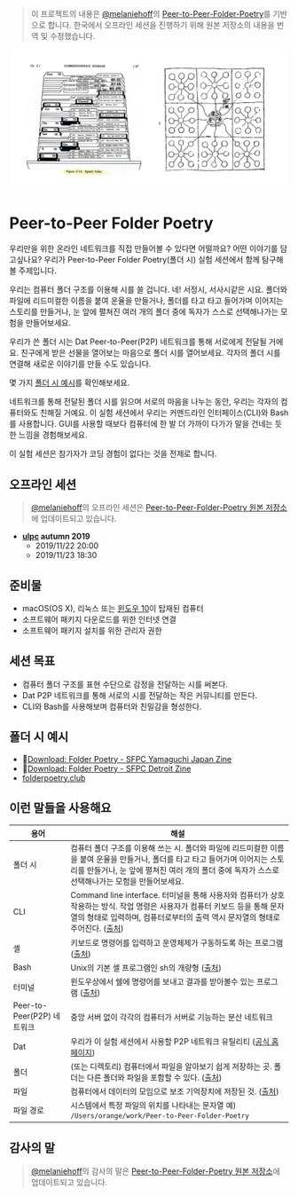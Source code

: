 > 이 프로젝트의 내용은 [@melaniehoff](https://github.com/melaniehoff)의 [Peer-to-Peer-Folder-Poetry](https://github.com/melaniehoff/Peer-to-Peer-Folder-Poetry)를 기반으로 합니다. 한국에서 오프라인 세션을 진행하기 위해 원본 저장소의 내용을 번역 및 수정했습니다.

![](images/folder-cities.jpg)

# Peer-to-Peer Folder Poetry

우리만을 위한 온라인 네트워크를 직접 만들어볼 수 있다면 어떨까요? 어떤 이야기를 담고싶나요? 우리가 Peer-to-Peer Folder Poetry(폴더 시) 실험 세션에서 함께 탐구해볼 주제입니다.

우리는 컴퓨터 폴더 구조를 이용해 시를 쓸 겁니다. 네! 서정시, 서사시같은 시요. 폴더와 파일에 리드미컬한 이름을 붙여 운율을 만들거나, 폴더를 타고 타고 들어가며 이어지는 스토리를 만들거나, 눈 앞에 펼쳐진 여러 개의 폴더 중에 독자가 스스로 선택해나가는 모험을 만들어보세요.

우리가 쓴 폴더 시는 Dat Peer-to-Peer(P2P) 네트워크를 통해 서로에게 전달될 거에요. 친구에게 받은 선물을 열어보는 마음으로 폴더 시를 열어보세요. 각자의 폴더 시를 연결해 새로운 이야기를 만들 수도 있습니다.

몇 가지 [폴더 시 예시](#폴더-시-예시)를 확인해보세요.

네트워크를 통해 전달된 폴더 시를 읽으며 서로의 마음을 나누는 동안, 우리는 각자의 컴퓨터와도 친해질 거예요. 이 실험 세션에서 우리는 커맨드라인 인터페이스(CLI)와 Bash를 사용합니다. GUI를 사용할 때보다 컴퓨터에 한 발 더 가까이 다가가 말을 건네는 듯한 느낌을 경험해보세요.

이 실험 세션은 참가자가 코딩 경험이 없다는 것을 전제로 합니다.

## 오프라인 세션

> [@melaniehoff](https://github.com/melaniehoff)의 오프라인 세션은 [Peer-to-Peer-Folder-Poetry 원본 저장소](https://github.com/melaniehoff/Peer-to-Peer-Folder-Poetry#workshops)에 업데이트되고 있습니다.

* **[ulpc](sessions/ulpc.md) autumn 2019**
  * 2019/11/22 20:00
  * 2019/11/23 18:30

## 준비물

- macOS(OS X), 리눅스 또는 [윈도우 10](https://gist.github.com/solon/4e254be6e0d2e73ef8624470fc9ca852#file-folder-poetry-setup-md)이 탑재된 컴퓨터
- 소프트웨어 패키지 다운로드를 위한 인터넷 연결
- 소프트웨어 패키지 설치를 위한 관리자 권한

## 세션 목표

- 컴퓨터 폴더 구조를 표현 수단으로 감정을 전달하는 시를 써본다.
- Dat P2P 네트워크를 통해 서로의 시를 전달하는 작은 커뮤니티를 만든다.
- CLI와 Bash를 사용해보며 컴퓨터와 친밀감을 형성한다.

## 폴더 시 예시

* 📒[Download: Folder Poetry - SFPC Yamaguchi Japan Zine](https://melanie-hoff.com/folder-poetry/sfpc-ycam/zine-pdfs-ycam-folder-poetry.zip)
* 📒[Download: Folder Poetry - SFPC Detroit Zine](https://melanie-hoff.com/folder-poetry/sfpc-detroit/detroit-zine-reader.pdf.zip)
* [folderpoetry.club](http://folderpoetry.club)

## 이런 말들을 사용해요

| 용어 | 해설 |
| - | - |
| 폴더 시 | 컴퓨터 폴더 구조를 이용해 쓰는 시. 폴더와 파일에 리드미컬한 이름을 붙여 운율을 만들거나, 폴더를 타고 타고 들어가며 이어지는 스토리를 만들거나, 눈 앞에 펼쳐진 여러 개의 폴더 중에 독자가 스스로 선택해나가는 모험을 만들어보세요. |
| CLI | Command line interface. 터미널을 통해 사용자와 컴퓨터가 상호 작용하는 방식. 작업 명령은 사용자가 컴퓨터 키보드 등을 통해 문자열의 형태로 입력하며, 컴퓨터로부터의 출력 역시 문자열의 형태로 주어진다. ([출처](https://ko.wikipedia.org/wiki/%EB%AA%85%EB%A0%B9_%EC%A4%84_%EC%9D%B8%ED%84%B0%ED%8E%98%EC%9D%B4%EC%8A%A4)) |
| 셸 | 키보드로 명령어를 입력하고 운영체제가 구동하도록 하는 프로그램 ([출처](http://www.looah.com/article/view/1451)) |
| Bash | Unix의 기본 셸 프로그램인 sh의 개량형 ([출처](http://www.looah.com/article/view/1451)) |
| 터미널 | 윈도우상에서 쉘에 명령어를 보내고 결과를 받아볼수 있는 프로그램 ([출처](http://www.looah.com/article/view/1451)) |
| Peer-to-Peer(P2P) 네트워크 | 중앙 서버 없이 각각의 컴퓨터가 서버로 기능하는 분산 네트워크 |
| Dat | 우리가 이 실험 세션에서 사용할 P2P 네트워크 유틸리티 ([공식 홈페이지](https://dat.foundation/)) |
| 폴더 | (또는 디렉토리) 컴퓨터에서 파일을 알아보기 쉽게 저장하는 곳. 폴더는 다른 폴더와 파일을 포함할 수 있다. ([출처](https://terms.naver.com/entry.nhn?docId=1209362&cid=40942&categoryId=32840)) |
| 파일 | 컴퓨터에서 데이터의 모임으로 보조 기억장치에 저장된 것. ([출처](https://terms.naver.com/entry.nhn?docId=1209361&cid=40942&categoryId=32840)) |
| 파일 경로 | 시스템에서 특정 파일의 위치를 나타내는 문자열 예) `/Users/orange/work/Peer-to-Peer-Folder-Poetry` |

## 감사의 말

> [@melaniehoff](https://github.com/melaniehoff)의 감사의 말은 [Peer-to-Peer-Folder-Poetry 원본 저장소](https://github.com/melaniehoff/Peer-to-Peer-Folder-Poetry#acknowledgments--thank-you)에 업데이트되고 있습니다.
